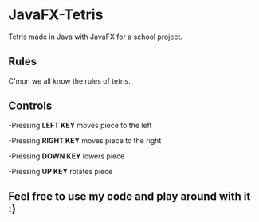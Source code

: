 # JavaFX-Tetris
Tetris made in Java with JavaFX for a school project.

## Rules
C'mon we all know the rules of tetris.

## Controls
-Pressing <b>LEFT KEY</b> moves piece to the left

-Pressing <b>RIGHT KEY</b> moves piece to the right

-Pressing <b>DOWN KEY</b> lowers piece

-Pressing <b>UP KEY</b> rotates piece 

## Feel free to use my code and play around with it :)
